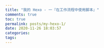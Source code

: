 ```yaml
---
title: "我的 Hexo - 一『在工作流程中使用脚本』"
comments: true
toc: true
permalink: posts/my-hexo-1/
date: 2020-11-26 18:03:57
categories:
tags:
---
```


<!-- more -->
